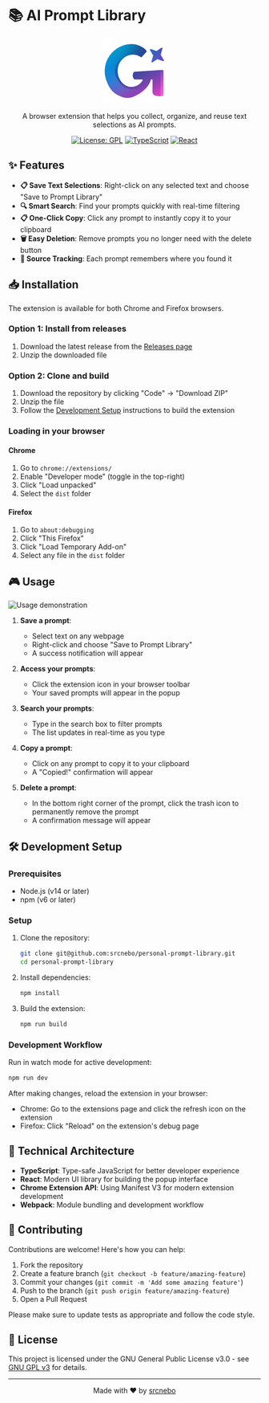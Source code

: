 # 📚 AI Prompt Library

<div align="center">

![AI Prompt Library Logo](public/icons/icon128.png)

A browser extension that helps you collect, organize, and reuse text selections as AI prompts.

[![License: GPL](https://img.shields.io/badge/License-GPL-blue.svg)](https://www.gnu.org/licenses/gpl-3.0)
[![TypeScript](https://img.shields.io/badge/TypeScript-4.9.5-blue)](https://www.typescriptlang.org/)
[![React](https://img.shields.io/badge/React-18.2.0-blue)](https://reactjs.org/)

</div>

## ✨ Features

- **📋 Save Text Selections**: Right-click on any selected text and choose "Save to Prompt Library"
- **🔍 Smart Search**: Find your prompts quickly with real-time filtering
- **📋 One-Click Copy**: Click any prompt to instantly copy it to your clipboard
- **🗑️ Easy Deletion**: Remove prompts you no longer need with the delete button
- **🔗 Source Tracking**: Each prompt remembers where you found it

## 📥 Installation

The extension is available for both Chrome and Firefox browsers.

### Option 1: Install from releases

1. Download the latest release from the [Releases page](https://github.com/srcnebo/personal-prompt-library/releases)
2. Unzip the downloaded file

### Option 2: Clone and build

1. Download the repository by clicking "Code" → "Download ZIP"
2. Unzip the file
3. Follow the [Development Setup](#-development-setup) instructions to build the extension

### Loading in your browser

#### Chrome
1. Go to `chrome://extensions/`
2. Enable "Developer mode" (toggle in the top-right)
3. Click "Load unpacked"
4. Select the `dist` folder

#### Firefox
1. Go to `about:debugging`
2. Click "This Firefox"
3. Click "Load Temporary Add-on"
4. Select any file in the `dist` folder

## 🎮 Usage

![Usage demonstration](docs/usage-example.gif)

1. **Save a prompt**:
   - Select text on any webpage
   - Right-click and choose "Save to Prompt Library"
   - A success notification will appear

2. **Access your prompts**:
   - Click the extension icon in your browser toolbar
   - Your saved prompts will appear in the popup

3. **Search your prompts**:
   - Type in the search box to filter prompts
   - The list updates in real-time as you type

4. **Copy a prompt**:
   - Click on any prompt to copy it to your clipboard
   - A "Copied!" confirmation will appear

5. **Delete a prompt**:
   - In the bottom right corner of the prompt, click the trash icon to permanently remove the prompt
   - A confirmation message will appear

## 🛠️ Development Setup

### Prerequisites

- Node.js (v14 or later)
- npm (v6 or later)

### Setup

1. Clone the repository:
   ```bash
   git clone git@github.com:srcnebo/personal-prompt-library.git
   cd personal-prompt-library
   ```

2. Install dependencies:
   ```bash
   npm install
   ```

3. Build the extension:
   ```bash
   npm run build
   ```

### Development Workflow

Run in watch mode for active development:
```bash
npm run dev
```

After making changes, reload the extension in your browser:
- Chrome: Go to the extensions page and click the refresh icon on the extension
- Firefox: Click "Reload" on the extension's debug page

## 🧩 Technical Architecture

- **TypeScript**: Type-safe JavaScript for better developer experience
- **React**: Modern UI library for building the popup interface
- **Chrome Extension API**: Using Manifest V3 for modern extension development
- **Webpack**: Module bundling and development workflow

## 🤝 Contributing

Contributions are welcome! Here's how you can help:

1. Fork the repository
2. Create a feature branch (`git checkout -b feature/amazing-feature`)
3. Commit your changes (`git commit -m 'Add some amazing feature'`)
4. Push to the branch (`git push origin feature/amazing-feature`)
5. Open a Pull Request

Please make sure to update tests as appropriate and follow the code style.

## 📄 License

This project is licensed under the GNU General Public License v3.0 - see [GNU GPL v3](https://www.gnu.org/licenses/gpl-3.0.en.html) for details.

---

<div align="center">
Made with ❤️ by <a href="https://github.com/srcnebo">srcnebo</a>
</div>
